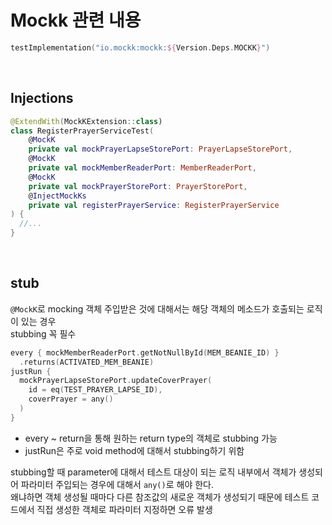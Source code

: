# Mockk 관련 내용

```kotlin
testImplementation("io.mockk:mockk:${Version.Deps.MOCKK}")
```

<br>

## Injections

```kotlin
@ExtendWith(MockKExtension::class)
class RegisterPrayerServiceTest(
    @MockK
    private val mockPrayerLapseStorePort: PrayerLapseStorePort,
    @MockK
    private val mockMemberReaderPort: MemberReaderPort,
    @MockK
    private val mockPrayerStorePort: PrayerStorePort,
    @InjectMockKs
    private val registerPrayerService: RegisterPrayerService
) {
  //...
}
```

<br>

## stub

`@MockK`로 mocking 객체 주입받은 것에 대해서는 해당 객체의 메소드가 호출되는 로직이 있는 경우  
stubbing 꼭 필수

```kotlin
every { mockMemberReaderPort.getNotNullById(MEM_BEANIE_ID) }
  .returns(ACTIVATED_MEM_BEANIE)
justRun {
  mockPrayerLapseStorePort.updateCoverPrayer(
    id = eq(TEST_PRAYER_LAPSE_ID),
    coverPrayer = any()
  )
}
```
- every ~ return을 통해 원하는 return type의 객체로 stubbing 가능
- justRun은 주로 void method에 대해서 stubbing하기 위함

stubbing할 때 parameter에 대해서 테스트 대상이 되는 로직 내부에서 객체가 생성되어 파라미터 주입되는 경우에 대해서 `any()`로 해야 한다.  
왜냐하면 객체 생성될 때마다 다른 참조값의 새로운 객체가 생성되기 때문에 테스트 코드에서 직접 생성한 객체로 파라미터 지정하면 오류 발생
